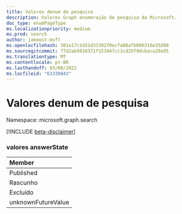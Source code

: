 ```yaml
---
title: Valores denum de pesquisa
description: Valores Graph enumeração de pesquisa da Microsoft.
doc_type: enumPageType
ms.localizationpriority: medium
ms.prod: search
author: jakeost-msft
ms.openlocfilehash: 301e17c1d31d33302f0ecfa08afb096316e35d98
ms.sourcegitcommit: 77d2ab5018371f153d47cc1cd25f9dcbaca28a95
ms.translationtype: MT
ms.contentlocale: pt-BR
ms.lasthandoff: 03/08/2022
ms.locfileid: "63338043"
---
```

# <a name="search-enum-values"></a>Valores denum de pesquisa

Namespace: microsoft.graph.search

[!INCLUDE [beta-disclaimer](../../includes/beta-disclaimer.md)]

### <a name="answerstate-values"></a>valores answerState

|Member|
|:---|
|Published|
|Rascunho|
|Excluído|
|unknownFutureValue|

<!--
{
  "type": "#page.annotation",
  "namespace": "microsoft.graph.search"
}
-->